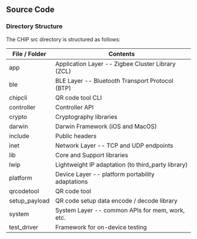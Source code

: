 ## Source Code

### Directory Structure

The CHIP src directory is structured as follows:

| File / Folder           | Contents                                                      |
| ----------------------- | ------------------------------------------------------------- |
| app                     | Application Layer -- Zigbee Cluster Library (ZCL) |
| ble                     | BLE Layer -- Bluetooth Transport Protocol (BTP) |
| chipcli                 | QR code tool CLI |
| controller              | Controller API |
| crypto                  | Cryptography libraries |
| darwin                  | Darwin Framework (iOS and MacOS) |
| include                 | Public headers |
| inet                    | Network Layer -- TCP and UDP endpoints |
| lib                     | Core and Support libraries |
| lwip                    | Lightweight IP adaptation (to third_party library) |
| platform                | Device Layer -- platform portability adaptations |
| qrcodetool              | QR code tool |
| setup_payload           | QR code setup data encode / decode library |
| system                  | System Layer -- common APIs for mem, work, etc. |
| test_driver             | Framework for on-device testing |
